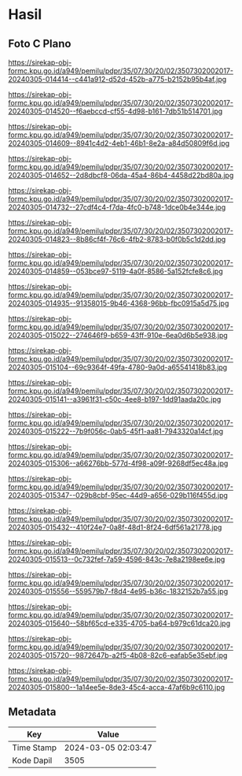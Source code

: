 # Hasil

## Foto C Plano

https://sirekap-obj-formc.kpu.go.id/a949/pemilu/pdpr/35/07/30/20/02/3507302002017-20240305-014414--c441a912-d52d-452b-a775-b2152b95b4af.jpg

https://sirekap-obj-formc.kpu.go.id/a949/pemilu/pdpr/35/07/30/20/02/3507302002017-20240305-014520--f6aebccd-cf55-4d98-b161-7db51b514701.jpg

https://sirekap-obj-formc.kpu.go.id/a949/pemilu/pdpr/35/07/30/20/02/3507302002017-20240305-014609--8941c4d2-4eb1-46b1-8e2a-a84d50809f6d.jpg

https://sirekap-obj-formc.kpu.go.id/a949/pemilu/pdpr/35/07/30/20/02/3507302002017-20240305-014652--2d8dbcf8-06da-45a4-86b4-4458d22bd80a.jpg

https://sirekap-obj-formc.kpu.go.id/a949/pemilu/pdpr/35/07/30/20/02/3507302002017-20240305-014732--27cdf4c4-f7da-4fc0-b748-1dce0b4e344e.jpg

https://sirekap-obj-formc.kpu.go.id/a949/pemilu/pdpr/35/07/30/20/02/3507302002017-20240305-014823--8b86cf4f-76c6-4fb2-8783-b0f0b5c1d2dd.jpg

https://sirekap-obj-formc.kpu.go.id/a949/pemilu/pdpr/35/07/30/20/02/3507302002017-20240305-014859--053bce97-5119-4a0f-8586-5a152fcfe8c6.jpg

https://sirekap-obj-formc.kpu.go.id/a949/pemilu/pdpr/35/07/30/20/02/3507302002017-20240305-014935--91358015-9b46-4368-96bb-fbc0915a5d75.jpg

https://sirekap-obj-formc.kpu.go.id/a949/pemilu/pdpr/35/07/30/20/02/3507302002017-20240305-015022--274646f9-b659-43ff-910e-6ea0d6b5e938.jpg

https://sirekap-obj-formc.kpu.go.id/a949/pemilu/pdpr/35/07/30/20/02/3507302002017-20240305-015104--69c9364f-49fa-4780-9a0d-a65541418b83.jpg

https://sirekap-obj-formc.kpu.go.id/a949/pemilu/pdpr/35/07/30/20/02/3507302002017-20240305-015141--a3961f31-c50c-4ee8-b197-1dd91aada20c.jpg

https://sirekap-obj-formc.kpu.go.id/a949/pemilu/pdpr/35/07/30/20/02/3507302002017-20240305-015222--7b9f056c-0ab5-45f1-aa81-7943320a14cf.jpg

https://sirekap-obj-formc.kpu.go.id/a949/pemilu/pdpr/35/07/30/20/02/3507302002017-20240305-015306--a66276bb-577d-4f98-a09f-9268df5ec48a.jpg

https://sirekap-obj-formc.kpu.go.id/a949/pemilu/pdpr/35/07/30/20/02/3507302002017-20240305-015347--029b8cbf-95ec-44d9-a656-029b116f455d.jpg

https://sirekap-obj-formc.kpu.go.id/a949/pemilu/pdpr/35/07/30/20/02/3507302002017-20240305-015432--410f24e7-0a8f-48d1-8f24-6df561a21778.jpg

https://sirekap-obj-formc.kpu.go.id/a949/pemilu/pdpr/35/07/30/20/02/3507302002017-20240305-015513--0c732fef-7a59-4596-843c-7e8a2198ee6e.jpg

https://sirekap-obj-formc.kpu.go.id/a949/pemilu/pdpr/35/07/30/20/02/3507302002017-20240305-015556--559579b7-f8d4-4e95-b36c-1832152b7a55.jpg

https://sirekap-obj-formc.kpu.go.id/a949/pemilu/pdpr/35/07/30/20/02/3507302002017-20240305-015640--58bf65cd-e335-4705-ba64-b979c61dca20.jpg

https://sirekap-obj-formc.kpu.go.id/a949/pemilu/pdpr/35/07/30/20/02/3507302002017-20240305-015720--9872647b-a2f5-4b08-82c6-eafab5e35ebf.jpg

https://sirekap-obj-formc.kpu.go.id/a949/pemilu/pdpr/35/07/30/20/02/3507302002017-20240305-015800--1a14ee5e-8de3-45c4-acca-47af6b9c6110.jpg


## Metadata

| Key        | Value               |
| ---------- | ------------------- |
| Time Stamp | 2024-03-05 02:03:47 |
| Kode Dapil | 3505                |



